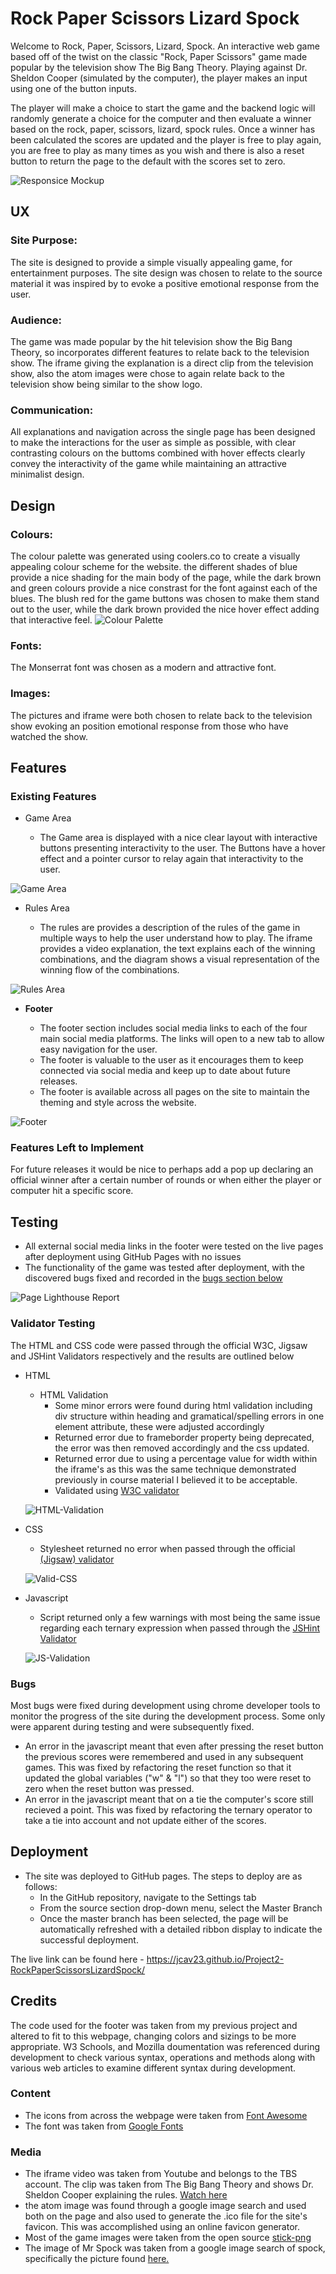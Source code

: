 # Rock Paper Scissors Lizard Spock

Welcome to Rock, Paper, Scissors, Lizard, Spock. An interactive web game based off of the twist on the classic "Rock, Paper Scissors" game made popular by the television show The Big Bang Theory. Playing against Dr. Sheldon Cooper (simulated by the computer), the player makes an input using one of the button inputs. 

The player will make a choice to start the game and the backend logic will randomly generate a choice for the computer and then evaluate a winner based on the rock, paper, scissors, lizard, spock rules. Once a winner has been calculated the scores are updated and the player is free to play again, you are free to play as many times as you wish and there is also a reset button to return the page to the default with the scores set to zero. 

![Responsice Mockup](./assets/readme-images/responsive-mockup.png)

## UX

### Site Purpose:
The site is designed to provide a simple visually appealing game, for entertainment purposes. The site design was chosen to relate to the source material it was inspired by to evoke a positive emotional response from the user. 

### Audience:
The game was made popular by the hit television show the Big Bang Theory, so incorporates different features to relate back to the television show. The iframe giving the explanation is a direct clip from the television show, also the atom images were chose to again relate back to the television show being similar to the show logo.

### Communication:
All explanations and navigation across the single page has been designed to make the interactions for the user as simple as possible, with clear contrasting colours on the buttoms combined with hover effects clearly convey the interactivity of the game while maintaining an attractive minimalist design.

## Design

### Colours:
The colour palette was generated using coolers.co to create a visually appealing colour scheme for the website. the different shades of blue provide a nice shading for the main body of the page, while the dark brown and green colours provide a nice constrast for the font against each of the blues. The blush red for the game buttons was chosen to make them stand out to the user, while the dark brown provided the nice hover effect adding that interactive feel.
![Colour Palette](./assets/readme-images/color-scheme.png)

### Fonts:
The Monserrat font was chosen as a modern and attractive font. 

### Images:
The pictures and iframe were both chosen to relate back to the television show evoking an position emotional response from those who have watched the show. 

## Features 

### Existing Features

- Game Area

  - The Game area is displayed with a nice clear layout with interactive buttons presenting interactivity to the user. The Buttons have a hover effect and a pointer cursor to relay again that interactivity to the user. 

![Game Area](./assets/readme-images/game-area.png)

- Rules Area

  - The rules are provides a description of the rules of the game in multiple ways to help the user understand how to play. The iframe provides a video explanation, the text explains each of the winning combinations, and the diagram shows a visual representation of the winning flow of the combinations.

![Rules Area](./assets/readme-images/rules-area.png)

- __Footer__ 

  - The footer section includes social media links to each of the four main social media platforms. The links will open to a new tab to allow easy navigation for the user. 
  - The footer is valuable to the user as it encourages them to keep connected via social media and keep up to date about future releases.
  - The footer is available across all pages on the site to maintain the theming and style across the website. 

![Footer](./assets/readme-images/footer.png)


### Features Left to Implement

For future releases it would be nice to perhaps add a pop up declaring an official winner after a certain number of rounds or when either the player or computer hit a specific score. 

## Testing 

- All external social media links in the footer were tested on the live pages after deployment using GitHub Pages with no issues
- The functionality of the game was tested after deployment, with the discovered bugs fixed and recorded in the [bugs section below](#bugs)

![Page Lighthouse Report](./assets/readme-images/lighthouse-report.png)

### Validator Testing 

The HTML and CSS code were passed through the official W3C, Jigsaw and JSHint Validators respectively and the results are outlined below

- HTML
  
  - HTML Validation
    - Some minor errors were found during html validation including div structure within heading and gramatical/spelling errors in one element attribute, these were adjusted accordingly
    - Returned error due to frameborder property being deprecated, the error was then removed accordingly and the css updated.
    - Returned error due to using a percentage value for width within the iframe's as this was the same technique demonstrated previously in course material I believed it to be acceptable. 
    - Validated using [W3C validator](https://validator.w3.org/nu/?doc=https%3A%2F%2Fcode-institute-org.github.io%2Flove-running-2.0%2Findex.html)
    
  ![HTML-Validation](./assets/readme-images/html-validation.png)


- CSS
  - Stylesheet returned no error when passed through the official [(Jigsaw) validator](https://jigsaw.w3.org/css-validator/validator?uri=https%3A%2F%2Fvalidator.w3.org%2Fnu%2F%3Fdoc%3Dhttps%253A%252F%252Fcode-institute-org.github.io%252Flove-running-2.0%252Findex.html&profile=css3svg&usermedium=all&warning=1&vextwarning=&lang=en#css)

  ![Valid-CSS](./assets/readme-images/css-validation.png)

- Javascript
  - Script returned only a few warnings with most being the same issue regarding each ternary expression when passed through the [JSHint Validator](https://jshint.com/)

  ![JS-Validation](./assets/readme-images/js-validation.png)


### Bugs

Most bugs were fixed during development using chrome developer tools to monitor the progress of the site during the development process. Some only were apparent during testing and were subsequently fixed. 
- An error in the javascript meant that even after pressing the reset button the previous scores were remembered and used in any subsequent games. This was fixed by refactoring the reset function so that it updated the global variables ("w" & "l") so that they too were reset to zero when the reset button was pressed.
- An error in the javascript meant that on a tie the computer's score still recieved a point. This was fixed by refactoring the ternary operator to take a tie into account and not update either of the scores.

## Deployment
- The site was deployed to GitHub pages. The steps to deploy are as follows: 
  - In the GitHub repository, navigate to the Settings tab 
  - From the source section drop-down menu, select the Master Branch
  - Once the master branch has been selected, the page will be automatically refreshed with a detailed ribbon display to indicate the successful deployment. 

The live link can be found here - https://jcav23.github.io/Project2-RockPaperScissorsLizardSpock/


## Credits 

The code used for the footer was taken from my previous project and altered to fit to this webpage, changing colors and sizings to be more appropriate. W3 Schools, and Mozilla doumentation was referenced during development to check various syntax, operations and methods along with various web articles to examine different syntax during development. 

### Content 

- The icons from across the webpage were taken from [Font Awesome](https://fontawesome.com/)
- The font was taken from [Google Fonts](https://fonts.google.com/)

### Media

- The iframe video was taken from Youtube and belongs to the TBS account. The clip was taken from The Big Bang Theory and shows Dr. Sheldon Cooper explaining the rules. [Watch here](https://www.youtube.com/watch?v=pIpmITBocfM&t=2s&ab_channel=TBS)
- the atom image was found through a google image search and used both on the page and also used to generate the .ico file for the site's favicon. This was accomplished using an online favicon generator. 
- Most of the game images were taken from the open source [stick-png](https://www.stickpng.com/)
- The image of Mr Spock was taken from a google image search of spock, specifically the picture found [here.](https://lawliberty.org/the-legacy-of-mr-spock-reason-and-reverence/)